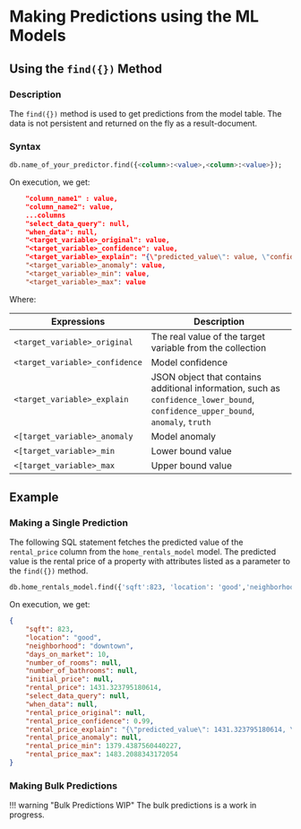 # Making Predictions using the ML Models

## Using the `find({})` Method

### Description

The `find({})` method is used to get predictions from the model table. The data is not persistent and returned on the fly as a result-document.

### Syntax

```sql
db.name_of_your_predictor.find({<column>:<value>,<column>:<value>});
```

On execution, we get:

```json
    "column_name1" : value,
    "column_name2": value,
    ...columns
    "select_data_query": null,
    "when_data": null,
    "<target_variable>_original": value,
    "<target_variable>_confidence": value,
    "<target_variable>_explain": "{\"predicted_value\": value, \"confidence\": value, \"anomaly\": null, \"truth\": null, \"confidence_lower_bound\": value \"confidence_upper_bound\": value}",
    "<target_variable>_anomaly": value,
    "<target_variable>_min": value,
    "<target_variable>_max": value
```

Where:

| Expressions                        | Description                                                                                                                      |
| ---------------------------------- | -------------------------------------------------------------------------------------------------------------------------------- |
| `<target_variable>_original`       | The real value of the target variable from the collection                                                                        |
| `<target_variable>_confidence`     | Model confidence                                                                                                                 |
| `<target_variable>_explain`        | JSON object that contains additional information, such as `confidence_lower_bound`, `confidence_upper_bound`, `anomaly`, `truth` |
| `<[target_variable>_anomaly`       | Model anomaly                                                                                                                    |
| `<[target_variable>_min`           | Lower bound value                                                                                                                |
| `<[target_variable>_max`           | Upper bound value                                                                                                                |

## Example

### Making a Single Prediction

The following SQL statement fetches the predicted value of the `rental_price` column from the `home_rentals_model` model. The predicted value is the rental price of a property with attributes listed as a parameter to the `find({})` method.

```sql
db.home_rentals_model.find({'sqft':823, 'location': 'good','neighborhood':'downtown', 'days_on_market': 10});
```

On execution, we get:

```json
{
    "sqft": 823,
    "location": "good",
    "neighborhood": "downtown",
    "days_on_market": 10,
    "number_of_rooms": null,
    "number_of_bathrooms": null,
    "initial_price": null,
    "rental_price": 1431.323795180614,
    "select_data_query": null,
    "when_data": null,
    "rental_price_original": null,
    "rental_price_confidence": 0.99,
    "rental_price_explain": "{\"predicted_value\": 1431.323795180614, \"confidence\": 0.99, \"anomaly\": null, \"truth\": null, \"confidence_lower_bound\": 1379.4387560440227, \"confidence_upper_bound\": 1483.2088343172054}",
    "rental_price_anomaly": null,
    "rental_price_min": 1379.4387560440227,
    "rental_price_max": 1483.2088343172054
}
```

### Making Bulk Predictions

!!! warning "Bulk Predictions WIP"
    The bulk predictions is a work in progress.
